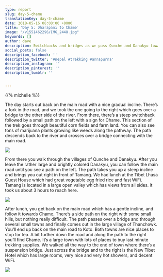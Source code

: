 ```yaml
---
type: report
slug: day-5-chame
translationKey: day-5-chame
date: 2018-05-16 00:00:00 +0000
title: 'Day 5: Dharapani to Chame'
image: "/v1551462296/IMG_2448.jpg"
keywords: []
author: dave
description: Switchbacks and bridges as we pass Qunche and Danakyu towards Chame.
social_posts: false
description_facebook: ''
description_twitter: '#nepal #trekking #annapurna'
description_instagram: ''
description_pinterest: ''
description_tumblr: ''


---
```

{{% michelle %}}

The day starts out back on the main road with a nice gradual incline. There’s a fork in the road, and we took the one going to the right which goes over a bridge to the other side of the river. From there, there’s a steep switchback followed by a small path on the left with a sign for Chame. This section of the trek goes through beautiful corn fields and farm land. You can also see tons of marijuana plants growing like weeds along the pathway. The path descends back to the river and crosses over a bridge connecting with the main road.

![](https://res.cloudinary.com/wildernessprime/image/upload/w_800,dpr_auto/v1551461818/IMG_2438.jpg)

From there you walk through the villages of Qunche and Danakyu. After you leave the rather large and brightly colored Danakyu, you can follow the main road until you see a path on the left. The path takes you up a steep incline and brings you out right in front of Tamang. We had lunch at the Tibet Lhasa Guest House which had great vegetable egg fried rice and fast WiFi. Tamang is located in a large open valley which has views from all sides. It took us about 3 hours to reach here.

![](https://res.cloudinary.com/wildernessprime/image/upload/w_800,dpr_auto/v1551461896/IMG_2442.jpg#portrait)

After lunch, you get back on the main road which has a gentle incline, and follow it towards Chame. There’s a side path on the right with some small hills, but nothing really difficult. The path passes over a bridge and through several small towns and finally comes out in the large village of Thanchowk. You’ll end up back on the main road to Koto. Both towns are nice places to stop for tea. A bit further down the road and along the path to the right you’ll find Chame. It’s a large town with lots of places to buy last minute trekking supplies. We walked all the way to the end of town where there’s a suspension bridge. Just across the bridge and to the right is the New Tibet Hotel which has large rooms, very nice and very hot showers, and decent WiFi.

![](https://res.cloudinary.com/wildernessprime/image/upload/w_800,dpr_auto/v1551462296/IMG_2448.jpg#portrait)